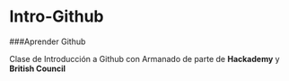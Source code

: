 # Intro-Github
 ###Aprender Github

Clase de Introducción a Github con Armanado de parte de **Hackademy** y **British Council** 

